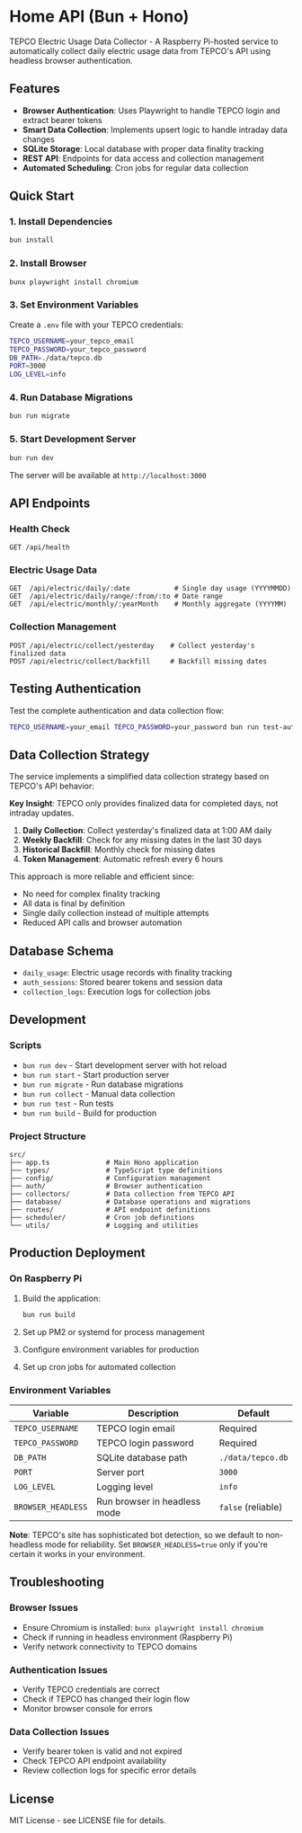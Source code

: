# Home API (Bun + Hono)

TEPCO Electric Usage Data Collector - A Raspberry Pi-hosted service to automatically collect daily electric usage data from TEPCO's API using headless browser authentication.

## Features

- **Browser Authentication**: Uses Playwright to handle TEPCO login and extract bearer tokens
- **Smart Data Collection**: Implements upsert logic to handle intraday data changes
- **SQLite Storage**: Local database with proper data finality tracking
- **REST API**: Endpoints for data access and collection management
- **Automated Scheduling**: Cron jobs for regular data collection

## Quick Start

### 1. Install Dependencies

```sh
bun install
```

### 2. Install Browser

```sh
bunx playwright install chromium
```

### 3. Set Environment Variables

Create a `.env` file with your TEPCO credentials:

```bash
TEPCO_USERNAME=your_tepco_email
TEPCO_PASSWORD=your_tepco_password
DB_PATH=./data/tepco.db
PORT=3000
LOG_LEVEL=info
```

### 4. Run Database Migrations

```sh
bun run migrate
```

### 5. Start Development Server

```sh
bun run dev
```

The server will be available at `http://localhost:3000`

## API Endpoints

### Health Check

```text
GET /api/health
```

### Electric Usage Data

```text
GET  /api/electric/daily/:date           # Single day usage (YYYYMMDD)
GET  /api/electric/daily/range/:from/:to # Date range
GET  /api/electric/monthly/:yearMonth    # Monthly aggregate (YYYYMM)
```

### Collection Management

```text
POST /api/electric/collect/yesterday    # Collect yesterday's finalized data
POST /api/electric/collect/backfill     # Backfill missing dates
```

## Testing Authentication

Test the complete authentication and data collection flow:

```sh
TEPCO_USERNAME=your_email TEPCO_PASSWORD=your_password bun run test-auth.ts
```

## Data Collection Strategy

The service implements a simplified data collection strategy based on TEPCO's API behavior:

**Key Insight**: TEPCO only provides finalized data for completed days, not intraday updates.

1. **Daily Collection**: Collect yesterday's finalized data at 1:00 AM daily
2. **Weekly Backfill**: Check for any missing dates in the last 30 days
3. **Historical Backfill**: Monthly check for missing dates
4. **Token Management**: Automatic refresh every 6 hours

This approach is more reliable and efficient since:

- No need for complex finality tracking
- All data is final by definition
- Single daily collection instead of multiple attempts
- Reduced API calls and browser automation

## Database Schema

- `daily_usage`: Electric usage records with finality tracking
- `auth_sessions`: Stored bearer tokens and session data
- `collection_logs`: Execution logs for collection jobs

## Development

### Scripts

- `bun run dev` - Start development server with hot reload
- `bun run start` - Start production server
- `bun run migrate` - Run database migrations
- `bun run collect` - Manual data collection
- `bun run test` - Run tests
- `bun run build` - Build for production

### Project Structure

```
src/
├── app.ts              # Main Hono application
├── types/              # TypeScript type definitions
├── config/             # Configuration management
├── auth/               # Browser authentication
├── collectors/         # Data collection from TEPCO API
├── database/           # Database operations and migrations
├── routes/             # API endpoint definitions
├── scheduler/          # Cron job definitions
└── utils/              # Logging and utilities
```

## Production Deployment

### On Raspberry Pi

1. Build the application:

   ```sh
   bun run build
   ```

2. Set up PM2 or systemd for process management

3. Configure environment variables for production

4. Set up cron jobs for automated collection

### Environment Variables

| Variable           | Description                  | Default            |
| ------------------ | ---------------------------- | ------------------ |
| `TEPCO_USERNAME`   | TEPCO login email            | Required           |
| `TEPCO_PASSWORD`   | TEPCO login password         | Required           |
| `DB_PATH`          | SQLite database path         | `./data/tepco.db`  |
| `PORT`             | Server port                  | `3000`             |
| `LOG_LEVEL`        | Logging level                | `info`             |
| `BROWSER_HEADLESS` | Run browser in headless mode | `false` (reliable) |

**Note**: TEPCO's site has sophisticated bot detection, so we default to non-headless mode for reliability. Set `BROWSER_HEADLESS=true` only if you're certain it works in your environment.

## Troubleshooting

### Browser Issues

- Ensure Chromium is installed: `bunx playwright install chromium`
- Check if running in headless environment (Raspberry Pi)
- Verify network connectivity to TEPCO domains

### Authentication Issues

- Verify TEPCO credentials are correct
- Check if TEPCO has changed their login flow
- Monitor browser console for errors

### Data Collection Issues

- Verify bearer token is valid and not expired
- Check TEPCO API endpoint availability
- Review collection logs for specific error details

## License

MIT License - see LICENSE file for details.
